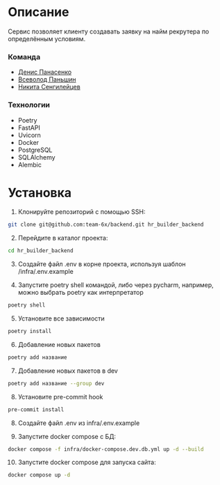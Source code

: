 # Описание
Сервис позволяет клиенту создавать заявку на найм рекрутера по определённым условиям.

### Команда

- [Денис Панасенко](https://github.com/pandenic)
- [Всеволод Паньшин](https://github.com/VPanshin)
- [Никита Сенгилейцев](https://github.com/NikAfraim)

### Технологии
- Poetry
- FastAPI
- Uvicorn
- Docker
- PostgreSQL
- SQLAlchemy
- Alembic

# Установка

1. Клонируйте репозиторий с помощью SSH:
```bash
git clone git@github.com:team-6x/backend.git hr_builder_backend
```

2. Перейдите в каталог проекта:
```bash
cd hr_builder_backend
```

3. Создайте файл .env в корне проекта, используя шаблон /infra/.env.example

4. Запустите poetry shell командой, либо через pycharm, например, можно выбрать poetry как интерпретатор
```bash
poetry shell
```

5. Установите все зависимости
```bash
poetry install
```

6. Добавление новых пакетов
```bash
poetry add название
```

7. Добавление новых пакетов в dev
```bash
poetry add название --group dev
```

8. Установите pre-commit hook
```bash
pre-commit install
```

8. Создайте файл .env из infra/.env.example

9. Запустите docker compose с БД:
```bash
docker compose -f infra/docker-compose.dev.db.yml up -d --build
```

10. Запустите docker compose для запуска сайта:
```bash
docker compose up -d
```

